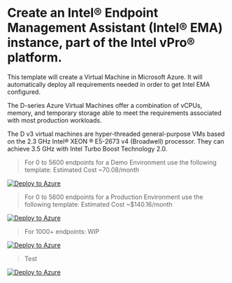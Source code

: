 # Create an Intel® Endpoint Management Assistant (Intel® EMA) instance, part of the Intel vPro® platform.

This template will create a Virtual Machine in Microsoft Azure. It will automatically deploy all requirements needed in order to get Intel EMA configured.

The D-series Azure Virtual Machines offer a combination of vCPUs, memory, and temporary storage able to meet the requirements associated with most production workloads.

The D v3 virtual machines are hyper-threaded general-purpose VMs based on the 2.3 GHz Intel® XEON ® E5-2673 v4 (Broadwell) processor. They can achieve 3.5 GHz with Intel Turbo Boost Technology 2.0.

> For 0 to 5600 endpoints for a Demo Environment use the following template: Estimated Cost ~70.08/month

[![Deploy to Azure](https://aka.ms/deploytoazurebutton)](https://portal.azure.com/#create/Microsoft.Template/uri/https%3A%2F%2Fraw.githubusercontent.com%2Fda-vid%2FEMATemplate%2Fmain%2Ftemplate-demo.json)

> For 0 to 5600 endpoints for a Production Environment use the following template: Estimated Cost ~$140.16/month

[![Deploy to Azure](https://aka.ms/deploytoazurebutton)](https://portal.azure.com/#create/Microsoft.Template/uri/https%3A%2F%2Fraw.githubusercontent.com%2Fda-vid%2FEMATemplate%2Fmain%2Ftemplate.json)


> For 1000+ endpoints: WIP

[![Deploy to Azure](https://aka.ms/deploytoazurebutton)](https://portal.azure.com/#create/Microsoft.Template/uri/https%3A%2F%2Fraw.githubusercontent.com%2Fda-vid%2FEMATemplate%2Fmain%2Ftemplate.json)

> Test

[![Deploy to Azure](https://aka.ms/deploytoazurebutton)](https://portal.azure.com/#create/Microsoft.Template/uri/https%3A%2F%2Fraw.githubusercontent.com%2Fda-vid%2FEMATemplate%2Fmain%2Fematemplate.json/createUIDefinitionUri/https%3A%2F%2Fraw.githubusercontent.com%2Fda-vid%2FEMATemplate%2Fmain%2FcreateUiDefinition.json)

